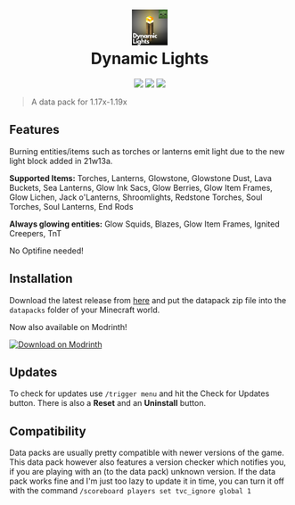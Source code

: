 <h1 align="center">
  <img src="/pack.png" width="64" height="64"><br/>
  Dynamic Lights
</h1>
<p align="center">
  <a href="https://github.com/Tschipcraft/dynamiclights/stargazers"><img src="https://img.shields.io/github/stars/Tschipcraft/dynamiclights?colorA=0c0906&colorB=fbc703&style=for-the-badge"></a>
  <a href="https://datapacks-pre-product.modrinth.com/datapack/dynamic-lights"><img src="https://img.shields.io/modrinth/dt/dynamic-lights?label=Modrinth&colorA=0c0906&colorB=fbc703&style=for-the-badge&logo=modrinth"></a>
  <a href="https://github.com/Tschipcraft/dynamiclights/releases/latest"><img src="https://img.shields.io/github/downloads/Tschipcraft/dynamiclights/total?logo=github&colorA=0c0906&colorB=fbc703&style=for-the-badge"></a>
</p>

> A data pack for 1.17x-1.19x

## Features

Burning entities/items such as torches or lanterns emit light due to the new light block added in 21w13a.

**Supported Items:** Torches, Lanterns, Glowstone, Glowstone Dust, Lava Buckets, Sea Lanterns, Glow Ink Sacs, Glow Berries, Glow Item Frames, Glow Lichen, Jack o'Lanterns, Shroomlights, Redstone Torches, Soul Torches, Soul Lanterns, End Rods

**Always glowing entities:** Glow Squids, Blazes, Glow Item Frames, Ignited Creepers, TnT

No Optifine needed!


## Installation

Download the latest release from [here](https://github.com/Tschipcraft/dynamiclights/releases/latest) and put the datapack zip file into the `datapacks` folder of your Minecraft world.

Now also available on Modrinth!

<a href="https://datapacks-pre-product.modrinth.com/datapack/dynamic-lights">
<picture>
  <source media="(prefers-color-scheme: dark)" srcset="https://github.com/modrinth/art/blob/main/Branding/Badge/badge-dark.svg">
  <source media="(prefers-color-scheme: light)" srcset="https://github.com/modrinth/art/blob/main/Branding/Badge/badge-light.svg">
  <img alt="Download on Modrinth" src="https://github.com/modrinth/art/blob/main/Branding/Badge/badge-dark.svg">
</picture>
</a>


## Updates

To check for updates use `/trigger menu` and hit the Check for Updates button. There is also a **Reset** and an **Uninstall** button.


## Compatibility

Data packs are usually pretty compatible with newer versions of the game. This data pack however also features a version checker which notifies you, if you are playing with an (to the data pack) unknown version. If the data pack works fine and I'm just too lazy to update it in time, you can turn it off with the command `/scoreboard players set tvc_ignore global 1`
